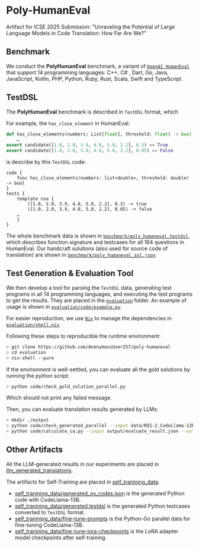 # Poly-HumanEval
Artifact for ICSE 2025 Submission: "Unraveling the Potential of Large Language Models in Code Translation: How Far Are We?"

## Benchmark

We conduct the **PolyHumanEval** benchmark, a variant of [`OpenAI HumanEval`](https://github.com/openai/human-eval) that support 14 programming languages: C++, C# , Dart, Go, Java, JavaScript, Kotlin, PHP, Python, Ruby, Rust, Scala, Swift and TypeScript. 

## TestDSL 
The **PolyHumanEval** benchmark is described in `TestDSL` format, which 

For example, the `has_close_element` in HumanEval:
```python
def has_close_elements(numbers: List[float], threshold: float) -> bool:
    …
assert candidate([1.0, 2.0, 3.9, 4.0, 5.0, 2.2], 0.3) == True
assert candidate([1.0, 2.0, 3.9, 4.0, 5.0, 2.2], 0.05) == False
```
is describe by this `TestDSL` code:
```testdsl
code {
    func has_close_elements(numbers: list<double>, threshold: double) -> bool
}
tests {
    template nse {
        ([1.0, 2.0, 3.9, 4.0, 5.0, 2.2], 0.3) -> true
        ([1.0, 2.0, 3.9, 4.0, 5.0, 2.2], 0.05) -> false
    …   
    }
}
```
The whole benchmark data is shown in [`benchmark/poly_humaneval.testdsl`](benchmark/poly_humaneval.testdsl), which describes function signature and testcases for all 164 questions in HumanEval. Our handcraft solutions (also used for source code of translation) are shown in [`benchmark/poly_humaneval_sol.json`](benchmark/poly_humaneval_sol.json).

## Test Generation & Evaluation Tool

We then develop a tool for parsing the `TestDSL` data, generating test programs in all 14 programming languages, and executing the test programs to get the results. They are placed in the [`evaluation`](evaluation) folder. An example of usage is shown in [`evaluation/code/example.py`](evaluation/code/example.py).

For easier reproduction, we use [`Nix`](https://github.com/NixOS/nix) to manage the dependencies in [`evaluation/shell.nix`](evaluation/shell.nix).

Following these steps to reproducible the runtime environment:
```bash
> git clone https://github.com/AnonymousUser257/poly-humaneval
> cd evaluation
> nix-shell --pure
```

If the environment is well-settled, you can evaluate all the gold solutions by running the python script:
```bash
> python code/check_gold_solution_parallel.py
```
Which should not print any failed message.

Then, you can evaluate translation results generated by LLMs:
```bash
> mkdir ./output
> python code/check_generated_parallel --input data/RQ1-2_CodeLlama-13B.json --output output/evaluate_result.json
> python code/calculate_ca.py --input output/evaluate_result.json --output output/ca_result.json
```

## Other Artifacts

All the LLM-generated results in our experiments are placed in [llm_generated_translations](llm_generated_translations).

The artifacts for Self-Training are placed in [self_tranining_data](self_tranining_data). 
- [self_tranining_data/generated_py_codes.json](self_tranining_data/generated_py_codes.json) is the generated Python code with CodeLlama-13B.
- [self_tranining_data/generated.testdsl](self_tranining_data/generated_py_codes.json) is the generated Python testcases converted to `TestDSL` format.
- [self_tranining_data/fine-tune-prompts](self_tranining_data/generated_py_codes.json) is the Python-Go parallel data for fine-tuning CodeLlama-13B.
- [self_tranining_data/fine-tune-lora-checkpoints](self_tranining_data/generated_py_codes.json) is the LoRA adapter model checkpoints after self-training.